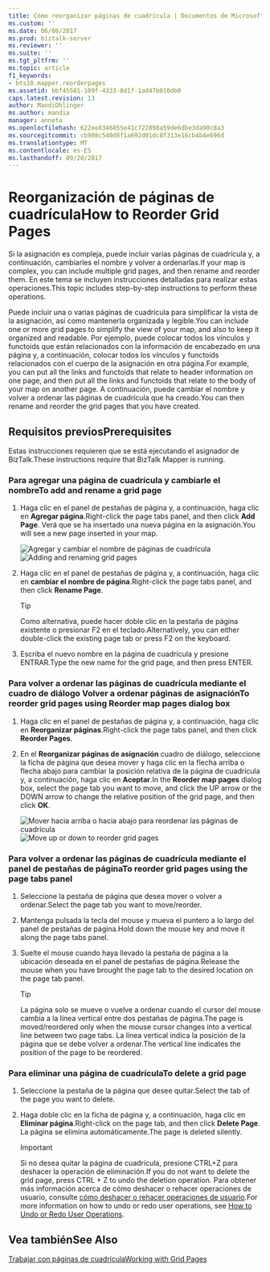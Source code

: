 ```yaml
---
title: Cómo reorganizar páginas de cuadrícula | Documentos de Microsoft
ms.custom: ''
ms.date: 06/08/2017
ms.prod: biztalk-server
ms.reviewer: ''
ms.suite: ''
ms.tgt_pltfrm: ''
ms.topic: article
f1_keywords:
- bts10.mapper.reorderpages
ms.assetid: bbf45501-109f-4333-8d1f-1ad47b010db0
caps.latest.revision: 13
author: MandiOhlinger
ms.author: mandia
manager: anneta
ms.openlocfilehash: 622ee8346855e41c722898a59de6dbe3da90c8a3
ms.sourcegitcommit: cb908c540d8f1a692d01dc8f313e16cb4b4e696d
ms.translationtype: MT
ms.contentlocale: es-ES
ms.lasthandoff: 09/20/2017
---
```

# <a name="how-to-reorder-grid-pages"></a><span data-ttu-id="adee8-102">Reorganización de páginas de cuadrícula</span><span class="sxs-lookup"><span data-stu-id="adee8-102">How to Reorder Grid Pages</span></span>
<span data-ttu-id="adee8-103">Si la asignación es compleja, puede incluir varias páginas de cuadrícula y, a continuación, cambiarles el nombre y volver a ordenarlas.</span><span class="sxs-lookup"><span data-stu-id="adee8-103">If your map is complex, you can include multiple grid pages, and then rename and reorder them.</span></span> <span data-ttu-id="adee8-104">En este tema se incluyen instrucciones detalladas para realizar estas operaciones.</span><span class="sxs-lookup"><span data-stu-id="adee8-104">This topic includes step-by-step instructions to perform these operations.</span></span>  
  
 <span data-ttu-id="adee8-105">Puede incluir una o varias páginas de cuadrícula para simplificar la vista de la asignación, así como mantenerla organizada y legible.</span><span class="sxs-lookup"><span data-stu-id="adee8-105">You can include one or more grid pages to simplify the view of your map, and also to keep it organized and readable.</span></span> <span data-ttu-id="adee8-106">Por ejemplo, puede colocar todos los vínculos y functoids que están relacionados con la información de encabezado en una página y, a continuación, colocar todos los vínculos y functoids relacionados con el cuerpo de la asignación en otra página.</span><span class="sxs-lookup"><span data-stu-id="adee8-106">For example, you can put all the links and functoids that relate to header information on one page, and then put all the links and functoids that relate to the body of your map on another page.</span></span> <span data-ttu-id="adee8-107">A continuación, puede cambiar el nombre y volver a ordenar las páginas de cuadrícula que ha creado.</span><span class="sxs-lookup"><span data-stu-id="adee8-107">You can then rename and reorder the grid pages that you have created.</span></span>  
  
## <a name="prerequisites"></a><span data-ttu-id="adee8-108">Requisitos previos</span><span class="sxs-lookup"><span data-stu-id="adee8-108">Prerequisites</span></span>  
 <span data-ttu-id="adee8-109">Estas instrucciones requieren que se está ejecutando el asignador de BizTalk.</span><span class="sxs-lookup"><span data-stu-id="adee8-109">These instructions require that BizTalk Mapper is running.</span></span>  
  
### <a name="to-add-and-rename-a-grid-page"></a><span data-ttu-id="adee8-110">Para agregar una página de cuadrícula y cambiarle el nombre</span><span class="sxs-lookup"><span data-stu-id="adee8-110">To add and rename a grid page</span></span>  
  
1.  <span data-ttu-id="adee8-111">Haga clic en el panel de pestañas de página y, a continuación, haga clic en **Agregar página**.</span><span class="sxs-lookup"><span data-stu-id="adee8-111">Right-click the page tabs panel, and then click **Add Page**.</span></span> <span data-ttu-id="adee8-112">Verá que se ha insertado una nueva página en la asignación.</span><span class="sxs-lookup"><span data-stu-id="adee8-112">You will see a new page inserted in your map.</span></span>  
  
     <span data-ttu-id="adee8-113">![Agregar y cambiar el nombre de páginas de cuadrícula](../core/media/adding-and-renaming-grid-page.gif "Adding_and_renaming_grid_page")</span><span class="sxs-lookup"><span data-stu-id="adee8-113">![Adding and renaming grid pages](../core/media/adding-and-renaming-grid-page.gif "Adding_and_renaming_grid_page")</span></span>  
  
2.  <span data-ttu-id="adee8-114">Haga clic en el panel de pestañas de página y, a continuación, haga clic en **cambiar el nombre de página**.</span><span class="sxs-lookup"><span data-stu-id="adee8-114">Right-click the page tabs panel, and then click **Rename Page**.</span></span>  
  
    > [!TIP]
    >  <span data-ttu-id="adee8-115">Como alternativa, puede hacer doble clic en la pestaña de página existente o presionar F2 en el teclado.</span><span class="sxs-lookup"><span data-stu-id="adee8-115">Alternatively, you can either double-click the existing page tab or press F2 on the keyboard.</span></span>  
  
3.  <span data-ttu-id="adee8-116">Escriba el nuevo nombre en la página de cuadrícula y presione ENTRAR.</span><span class="sxs-lookup"><span data-stu-id="adee8-116">Type the new name for the grid page, and then press ENTER.</span></span>  
  
### <a name="to-reorder-grid-pages-using-reorder-map-pages-dialog-box"></a><span data-ttu-id="adee8-117">Para volver a ordenar las páginas de cuadrícula mediante el cuadro de diálogo Volver a ordenar páginas de asignación</span><span class="sxs-lookup"><span data-stu-id="adee8-117">To reorder grid pages using Reorder map pages dialog box</span></span>  
  
1.  <span data-ttu-id="adee8-118">Haga clic en el panel de pestañas de página y, a continuación, haga clic en **Reorganizar páginas**.</span><span class="sxs-lookup"><span data-stu-id="adee8-118">Right-click the page tabs panel, and then click **Reorder Pages**.</span></span>  
  
2.  <span data-ttu-id="adee8-119">En el **Reorganizar páginas de asignación** cuadro de diálogo, seleccione la ficha de página que desea mover y haga clic en la flecha arriba o flecha abajo para cambiar la posición relativa de la página de cuadrícula y, a continuación, haga clic en **Aceptar**.</span><span class="sxs-lookup"><span data-stu-id="adee8-119">In the **Reorder map pages** dialog box, select the page tab you want to move, and click the UP arrow or the DOWN arrow to change the relative position of the grid page, and then click **OK**.</span></span>  
  
     <span data-ttu-id="adee8-120">![Mover hacia arriba o hacia abajo para reordenar las páginas de cuadrícula](../core/media/reorder-map-pages.gif "Reorder_map_pages")</span><span class="sxs-lookup"><span data-stu-id="adee8-120">![Move up or down to reorder grid pages](../core/media/reorder-map-pages.gif "Reorder_map_pages")</span></span>  
  
### <a name="to-reorder-grid-pages-using-the-page-tabs-panel"></a><span data-ttu-id="adee8-121">Para volver a ordenar las páginas de cuadrícula mediante el panel de pestañas de página</span><span class="sxs-lookup"><span data-stu-id="adee8-121">To reorder grid pages using the page tabs panel</span></span>  
  
1.  <span data-ttu-id="adee8-122">Seleccione la pestaña de página que desea mover o volver a ordenar.</span><span class="sxs-lookup"><span data-stu-id="adee8-122">Select the page tab you want to move/reorder.</span></span>  
  
2.  <span data-ttu-id="adee8-123">Mantenga pulsada la tecla del mouse y mueva el puntero a lo largo del panel de pestañas de página.</span><span class="sxs-lookup"><span data-stu-id="adee8-123">Hold down the mouse key and move it along the page tabs panel.</span></span>  
  
3.  <span data-ttu-id="adee8-124">Suelte el mouse cuando haya llevado la pestaña de página a la ubicación deseada en el panel de pestañas de página.</span><span class="sxs-lookup"><span data-stu-id="adee8-124">Release the mouse when you have brought the page tab to the desired location on the page tab panel.</span></span>  
  
    > [!TIP]
    >  <span data-ttu-id="adee8-125">La página solo se mueve o vuelve a ordenar cuando el cursor del mouse cambia a la línea vertical entre dos pestañas de página.</span><span class="sxs-lookup"><span data-stu-id="adee8-125">The page is moved/reordered only when the mouse cursor changes into a vertical line between two page tabs.</span></span> <span data-ttu-id="adee8-126">La línea vertical indica la posición de la página que se debe volver a ordenar.</span><span class="sxs-lookup"><span data-stu-id="adee8-126">The vertical line indicates the position of the page to be reordered.</span></span>  
  
### <a name="to-delete-a-grid-page"></a><span data-ttu-id="adee8-127">Para eliminar una página de cuadrícula</span><span class="sxs-lookup"><span data-stu-id="adee8-127">To delete a grid page</span></span>  
  
1.  <span data-ttu-id="adee8-128">Seleccione la pestaña de la página que desee quitar.</span><span class="sxs-lookup"><span data-stu-id="adee8-128">Select the tab of the page you want to delete.</span></span>  
  
2.  <span data-ttu-id="adee8-129">Haga doble clic en la ficha de página y, a continuación, haga clic en **Eliminar página**.</span><span class="sxs-lookup"><span data-stu-id="adee8-129">Right-click on the page tab, and then click **Delete Page**.</span></span> <span data-ttu-id="adee8-130">La página se elimina automáticamente.</span><span class="sxs-lookup"><span data-stu-id="adee8-130">The page is deleted silently.</span></span>  
  
    > [!IMPORTANT]
    >  <span data-ttu-id="adee8-131">Si no desea quitar la página de cuadrícula, presione CTRL+Z para deshacer la operación de eliminación.</span><span class="sxs-lookup"><span data-stu-id="adee8-131">If you do not want to delete the grid page, press CTRL + Z to undo the deletion operation.</span></span> <span data-ttu-id="adee8-132">Para obtener más información acerca de cómo deshacer o rehacer operaciones de usuario, consulte [cómo deshacer o rehacer operaciones de usuario](../core/how-to-undo-or-redo-user-operations.md).</span><span class="sxs-lookup"><span data-stu-id="adee8-132">For more information on how to undo or redo user operations, see [How to Undo or Redo User Operations](../core/how-to-undo-or-redo-user-operations.md).</span></span>  
  
## <a name="see-also"></a><span data-ttu-id="adee8-133">Vea también</span><span class="sxs-lookup"><span data-stu-id="adee8-133">See Also</span></span>  
 [<span data-ttu-id="adee8-134">Trabajar con páginas de cuadrícula</span><span class="sxs-lookup"><span data-stu-id="adee8-134">Working with Grid Pages</span></span>](../core/working-with-grid-pages.md)